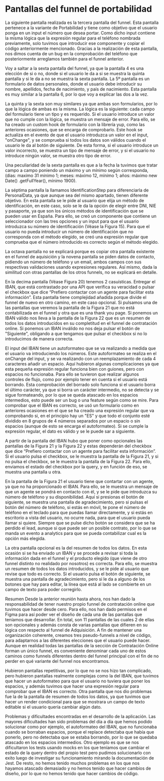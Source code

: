 # Pantallas del funnel de portabilidad

La siguiente pantalla realizada es la tercera pantalla del funnel. Esta pantalla pertenece a la variante de Portabilidad y tiene como objetivo que el usuario ponga en un input el número que desea portar. Como dicho input contiene la misma lógica que la expresión regular para el teléfono nombrada previamente, solo tuvimos que introducir ese componente y copiar el código anteriormente mencionado. Gracias a la realización de esta pantalla, nos dimos cuenta de un bug en la comprobación del teléfono que posteriormente arreglamos también para el funnel anterior.

Voy a saltar a la sexta pantalla del funnel, ya que la pantalla 4 es una elección de si o no, donde si el usuario le da a si se muestra la quinta pantalla y si le da a no se muestra la sexta pantalla. La 5º pantalla es un formulario de datos personales, donde el usuario debe introducir su nombre, apellidos, fecha de nacimiento, y país de nacimiento. Esta pantalla es muy similar a la pantalla 6, por lo que voy a explicar las dos a la vez.

La quinta y la sexta son muy similares ya que ambas son formularios, por lo que la lógica de ambas es la misma. La lógica es la siguiente: cada campo del formulario tiene un tipo y es requerido. Si el usuario introduce un valor que no cumple con la lógica, se muestra un mensaje de error. Para ello, se ha creado un custom hook de formulario con la librería yup, como las anteriores ocasiones, que se encarga de comprobarlo. Este hook se actualiza en el evento de que el usuario introduzca un valor en el input, "onChange", y se comprueba si todos los datos son válidos cuando el usuario le da al botón de siguiente. De esta forma, si el usuario introduce un valor incorrecto, se muestra un tipo de mensaje de error, y si el usuario no introduce ningún valor, se muestra otro tipo de error.

Una peculiaridad de la sexta pantalla es que a la fecha la tuvimos que tratar campo a campo poniendo un máximo y un mínimo según corresponda, (dias: maximo 31 minimo 1; meses: máximo 12, mínimo 1; años: máximo new Date() .getFullYear(), mínimo 1900).

La séptima pantalla la llamamos IdentificationStep para diferenciarla de PersonalData, ya que aunque sea del mismo apartado, tienen diferente objetivo. En esta pantalla se le pide al usuario que elija un método de identificación, en este caso, solo se le da la opción de elegir entre DNI, NIE y pasaporte, ya que son los únicos métodos de identificación que se pueden usar en España. Para ello, se creó un componente que contiene un seleccionador con las tres opciones y un input para que el usuario introduzca su número de identificación (Véase la Figura 15). Para que el usuario no pueda introducir un número de identificación que no corresponda con el método elegido, se creó una expresión regular que comprueba que el número introducido es correcto según el método elegido.

La octava pantalla no se explicará porque es copiar otra pantalla existente en el funnel de aquisición y la novena pantalla se piden datos de contacto, pidiendo un número de teléfono y un email, ambos campos con sus respectivas validaciones usando expresiones regulares. Así mismo, dada la similitud con otras pantallas de los otros funnels, no se explicará en detalle.

En la decima pantalla (Véase Figura 20) tenemos 2 casuísticas. Entregar el IBAN, que está contrastado por una API que verifica su veracidad o pulsar el checkbox que dice “Prefiero contactar con un agente para facilitar esta información”. Esta pantalla tiene complejidad añadida porque divide el funnel de nuevo en otro camino, en este caso opcional. Si pulsamos una de las pantallas que veremos la pantalla de la Figura 21 que no está contabilizada en el funnel y otra que es una thank you page. Si ponemos un IBAN válido nos lleva a la pantalla de la Figura 22 que es un resumen de todos los datos introducidos en su completitud en el funnel de contratación online. Si ponemos un IBAN inválido no nos deja pulsar el botón de "Siguiente", obligando a que tengamos que pulsar el checkbox si no lo introducimos de manera correcta.

El input del IBAN tiene un autoformateo que se va realizando a medida que el usuario va introduciendo los números. Este autoformateo se realiza en el onChange del input, y se va realizando con un reemplazamiento de cada 4 caracteres añadir un espacio. Aquí hubieron algunas complicaciones ya que esta pequeña expresión regular funciona bien con guiones, pero con espacios no funcionaba. Para ello se tuvieron que realizar algunos controles de flujo, como por ejemplo tener en cuenta si el usuario está borrando. Esta comprobación del borrado solo funciona si el usuario borra el último carácter, ya que si borra un carácter intermedio, no se detecta y se sigue formateando, por lo que se queda atascado en los espacios intermedios, esto puede ser un bug o una feature según como se mire. Para comprobar que el IBAN es correcto, se usó un formulario como en anteriores ocasiones en el que se ha creado una expresión regular que va comprobando si, en el principio hay un "ES" y que todo el conjunto esté dividido en 8 grupos de 4 números separados por un espacio o sin espacios (aunque de esto se encarga el autoformateo). Si se cumple la expresión regular, el dato es válido y se le puede sar a siguiente.

A partir de la pantalla del IBAN hubo que poner como opcionales las pantallas de la Figura 21 y la Figura 22 y estas dependerán del checkbox que dice “Prefiero contactar con un agente para facilitar esta información”. Si el usuario pulsa el checkbox, se le muestra la pantalla de la Figura 21, y si no pulsa el checkbox, se le muestra la pantalla de la Figura 22. Para ello, enviamos el estado del checkbox por la query, y en función de eso, se muestra una pantalla u otra.

En la pantalla de la Figura 21 el usuario tiene que contartar con un agente, ya que no ha proporcionado el IBAN. Para ello, se le muestra un mensaje de que un agente se pondrá en contacto con él, y se le pide que introduzca su número de teléfono y su disponibilidad. Aquí si presionas el botón de siguiente, se muestra una pantalla de agradecimiento, pero si pulsas el botón del número de teléfono, si estás en móvil, te pone el número de teléfono en el teclado para que puedas llamar directamente, y si estás en escritorio a vista del usuario, no ocurre nada, para que el usuario pueda llamar si quiere. Siempre que se pulse dicho botón se considera que se ha perdido el lead, aunque si que puede ser un posible contrato, por lo que se manda un evento a analytics para que se pueda contabilizar cual es la opción más elegida.

La otra pantalla opcional es la del resumen de todos los datos. En esta ocasión si se ha enviado un IBAN y se procede a revisar si toda la información dada en el funnel y el producto elegido (que viene de otro funnel distinto no realidado por nosotros) es correcta. Para ello, se muestra un resumen de todos los datos introducidos, y se le pide al usuario que revise que todo es correcto. Si el usuario pulsa el botón de siguiente, se muestra una pantalla de agradecimiento, pero si le da a alguno de los botones que hay para editar, la línea que está al lado se combierte en un campo de texto para poder corregirlo.



Resumen
Desde la anterior reunión hasta ahora, nos han dado la responsabilidad de tener nuestro propio funnel de contratación online que tuvimos que hacer desde cero. Para ello, nos han dado permisos en el Figma para así poder ver el diseño de cada una de las pantallas que teníamos que desarrollar. En total, son 11 pantallas de las cuales 2 de ellas son opcionales y además consta de varias pantallas que difieren en su lógica con respecto al funnel de Adquisición. A fin de mantener una organización coherente, creamos tres pseudo-funnels a nivel de código, para adaptarnos a las diferentes elecciones que el usuario puede hacer. Aunque en realidad todas las pantallas de la sección de Contratación Online forman un único funnel, es conveniente denominar cada uno de estos caminos como funnels diferentes dentro del funnel principal con el fin de no perder en qué variante del funnel nos encontramos.

Hubieron pantallas repetitivas, por lo que no se nos hizo tan complicado, pero hubieron pantallas realmente complejas como la del IBAN, que tuvimos que hacer un autoformateo para que el usuario no tuviera que poner los espacios, y además tuvimos que hacer una expresión regular para comprobar que el IBAN es correcto. Otra pantalla que nos dio problemas fue la de la pantalla de resumen de todos los datos, ya que tuvimos que hacer un render condicional para que se mostrara un campo de texto editable si el usuario quería cambiar algún dato. 


Problemas y dificultades encontradas en el desarrollo de la aplicación.
Las mayores dificultades han sido problemas del día a día que hemos podido solucionar como por ejemplo, el autoformateo del IBAN, que no funcionaba cuando se borraban espacios, porque el replace detectaba que había que ponerlo, pero no detectaba que se estaba borrando, por lo que se quedaba atascado en los espacios intermedios. Otro ejemplo es que se nos dificultaron los tests usando mocks en los que teníamos que cambiar el estado de la query dentro del propio test pero pudimos solucionarlo con exito luego de investigar su funcionamiento mirando la documentación de Jest. De resto, no hemos tenido muchos problemas en los que nos hayamos atascado demasiado y no hemos tenido que hacer cambios de diseño, por lo que no hemos tenido que hacer cambios de código.
